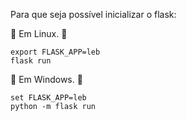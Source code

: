 Para que seja possível inicializar o flask:

:rocket: Em Linux. :rocket:

```
export FLASK_APP=leb
flask run
```
:rocket: Em Windows. :rocket:

```
set FLASK_APP=leb
python -m flask run
```
